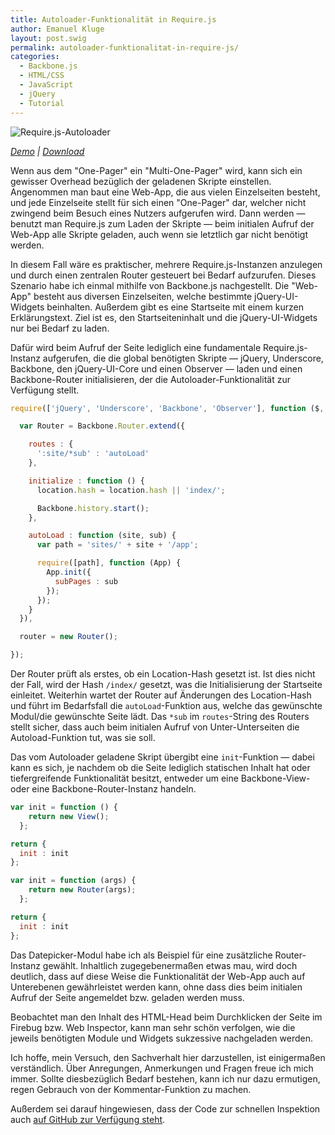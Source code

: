 ```yaml
---
title: Autoloader-Funktionalität in Require.js
author: Emanuel Kluge
layout: post.swig
permalink: autoloader-funktionalitat-in-require-js/
categories:
  - Backbone.js
  - HTML/CSS
  - JavaScript
  - jQuery
  - Tutorial
---
```


<noscript data-src="/wp-content/uploads/2012/03/requirejs-autoloader.jpg" data-alt="Require.js-Autoloader">
<img src="/wp-content/uploads/2012/03/requirejs-autoloader.jpg" alt="Require.js-Autoloader">
</noscript>

*[Demo][demo] | [Download][zip]*

Wenn aus dem "One-Pager" ein "Multi-One-Pager" wird, kann sich ein gewisser Overhead bezüglich der geladenen Skripte einstellen. Angenommen man baut eine Web-App, die aus vielen Einzelseiten besteht, und jede Einzelseite stellt für sich einen "One-Pager" dar, welcher nicht zwingend beim Besuch eines Nutzers aufgerufen wird. Dann werden &mdash; benutzt man Require.js zum Laden der Skripte &mdash; beim initialen Aufruf der Web-App alle Skripte geladen, auch wenn sie letztlich gar nicht benötigt werden.

In diesem Fall wäre es praktischer, mehrere Require.js-Instanzen anzulegen und durch einen zentralen Router gesteuert bei Bedarf aufzurufen. Dieses Szenario habe ich einmal mithilfe von Backbone.js nachgestellt. Die "Web-App" besteht aus diversen Einzelseiten, welche bestimmte jQuery-UI-Widgets beinhalten. Außerdem gibt es eine Startseite mit einem kurzen Erklärungstext. Ziel ist es, den Startseiteninhalt und die jQuery-UI-Widgets nur bei Bedarf zu laden.

Dafür wird beim Aufruf der Seite lediglich eine fundamentale Require.js-Instanz aufgerufen, die die global benötigten Skripte &mdash; jQuery, Underscore, Backbone, den jQuery-UI-Core und einen Observer &mdash; laden und einen Backbone-Router initialisieren, der die Autoloader-Funktionalität zur Verfügung stellt.



```javascript
require(['jQuery', 'Underscore', 'Backbone', 'Observer'], function ($, _, Backbone, Observer) {

  var Router = Backbone.Router.extend({

    routes : {
      ':site/*sub' : 'autoLoad'
    },

    initialize : function () {
      location.hash = location.hash || 'index/';

      Backbone.history.start();
    },

    autoLoad : function (site, sub) {
      var path = 'sites/' + site + '/app';

      require([path], function (App) {
        App.init({
          subPages : sub
        });
      });
    }
  }),

  router = new Router();

});
```

Der Router prüft als erstes, ob ein Location-Hash gesetzt ist. Ist dies nicht der Fall, wird der Hash `/index/` gesetzt, was die Initialisierung der Startseite einleitet. Weiterhin wartet der Router auf Änderungen des Location-Hash und führt im Bedarfsfall die `autoLoad`-Funktion aus, welche das gewünschte Modul/die gewünschte Seite lädt. Das `*sub` im `routes`-String des Routers stellt sicher, dass auch beim initialen Aufruf von Unter-Unterseiten die Autoload-Funktion tut, was sie soll.

Das vom Autoloader geladene Skript übergibt eine `init`-Funktion &mdash; dabei kann es sich, je nachdem ob die Seite lediglich statischen Inhalt hat oder tiefergreifende Funktionalität besitzt, entweder um eine Backbone-View- oder eine Backbone-Router-Instanz handeln.

```javascript
var init = function () {
    return new View();
  };

return {
  init : init
};
```

```javascript
var init = function (args) {
    return new Router(args);
  };

return {
  init : init
};
```

Das Datepicker-Modul habe ich als Beispiel für eine zusätzliche Router-Instanz gewählt. Inhaltlich zugegebenermaßen etwas mau, wird doch deutlich, dass auf diese Weise die Funktionalität der Web-App auch auf Unterebenen gewährleistet werden kann, ohne dass dies beim initialen Aufruf der Seite angemeldet bzw. geladen werden muss.

Beobachtet man den Inhalt des HTML-Head beim Durchklicken der Seite im Firebug bzw. Web Inspector, kann man sehr schön verfolgen, wie die jeweils benötigten Module und Widgets sukzessive nachgeladen werden.

Ich hoffe, mein Versuch, den Sachverhalt hier darzustellen, ist einigermaßen verständlich. Über Anregungen, Anmerkungen und Fragen freue ich mich immer. Sollte diesbezüglich Bedarf bestehen, kann ich nur dazu ermutigen, regen Gebrauch von der Kommentar-Funktion zu machen.

Außerdem sei darauf hingewiesen, dass der Code zur schnellen Inspektion auch [auf GitHub zur Verfügung steht][github].

[demo]: http://www.emanuel-kluge.de/demo/requirejs-autoloader/
[zip]: http://www.emanuel-kluge.de/wp-content/uploads/2012/03/requirejs-autoloader.zip
[github]: https://github.com/herschel666/Require.js-Autoloader
